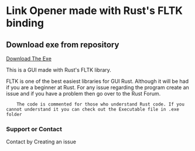 # Link Opener made with Rust's FLTK binding

## Download exe from repository
<a  align=Center href="web.exe">Download The Exe</a>


This is a GUI made with Rust's FLTK library.

 FLTK is one of the best easiest libraries for GUI Rust. Although it will be had if you are a beginner at Rust. For any issue regarding the program create an issue and if you have a problem then go over to the Rust Forum.

        The code is commented for those who understand Rust code. If you cannot understand it you can check out the Executable file in .exe folder




### Support or Contact

Contact by Creating an issue
